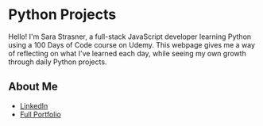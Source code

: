 # Python Projects
Hello! I'm Sara Strasner, a full-stack JavaScript developer learning Python using a 100 Days of Code course on Udemy. This webpage gives me a way of reflecting on what I've learned each day, while seeing my own growth through daily Python projects.

## About Me
- [LinkedIn](https://www.linkedin.com/in/sarastrasner/)
- [Full Portfolio](https://www.sarastrasner.com/)

